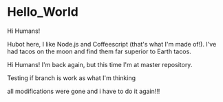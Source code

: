 Hello_World
===========

Hi Humans!

Hubot here, I like Node.js and Coffeescript (that's what I'm made of!).
I've had tacos on the moon and find them far superior to Earth tacos.

Hi Humans!
I'm back again, but this time I'm at master repository.

Testing if branch is work as what I'm thinking

all modifications were gone and i have to do it again!!!
